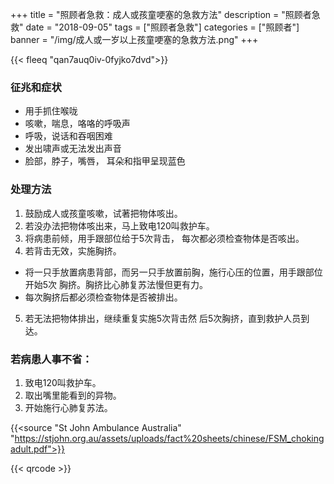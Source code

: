 ﻿+++
title = "照顾者急救：成人或孩童哽塞的急救方法"
description = "照顾者急救"
date = "2018-09-05"
tags = ["照顾者急救"]
categories = ["照顾者"]
banner = "/img/成人或一岁以上孩童哽塞的急救方法.png"
+++

{{< fleeq "qan7auq0iv-0fyjko7dvd">}}

### 征兆和症状 

- 用手抓住喉咙 
- 咳嗽，喘息，咯咯的呼吸声 
- 呼吸，说话和吞咽困难 
- 发出啸声或无法发出声音 
- 脸部，脖子，嘴唇， 耳朵和指甲呈现蓝色

### 处理方法

1. 鼓励成人或孩童咳嗽，试著把物体咳出。
2. 若没办法把物体咳出来，马上致电120叫救护车。
3. 将病患前倾，用手跟部位给于5次背击， 每次都必须检查物体是否咳出。
4. 若背击无效，实施胸挤。
 - 将一只手放置病患背部，而另一只手放置前胸，施行心压的位置，用手跟部位开始5次 胸挤。胸挤比心肺复苏法慢但更有力。 
 - 每次胸挤后都必须检查物体是否被排出。
5. 若无法把物体排出，继续重复实施5次背击然 后5次胸挤，直到救护人员到达。

### 若病患人事不省：
 
1. 致电120叫救护车。
2. 取出嘴里能看到的异物。
3. 开始施行心肺复苏法。

{{<source "St John Ambulance Australia" "https://stjohn.org.au/assets/uploads/fact%20sheets/chinese/FSM_chokingadult.pdf">}}	

{{< qrcode >}}